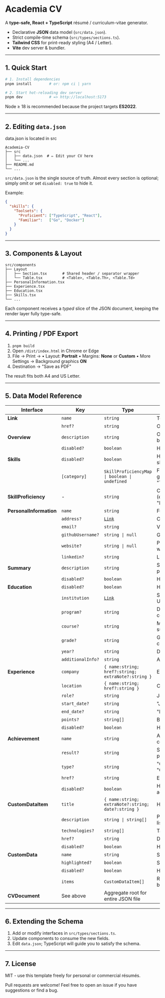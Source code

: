 # Academia CV

A **type-safe, React + TypeScript** résumé / curriculum-vitae generator.

*   Declarative **JSON** data model (`src/data.json`).
*   Strict compile-time schema (`src/types/sections.ts`).
*   **Tailwind CSS** for print-ready styling (A4 / Letter).
*   **Vite** dev server & bundler.

---

## 1. Quick Start

```bash
# 1. Install dependencies
pnpm install        # or: npm ci | yarn

# 2. Start hot-reloading dev server
pnpm dev            # => http://localhost:5173
```

Node ≥ 18 is recommended because the project targets **ES2022**.

---

## 2. Editing `data.json`

data.json is located in src
```
Academia-CV
├── src
│   ├── data.json  # ✏️ Edit your CV here
│   └── ...
├── README.md
└── ...
```

`src/data.json` is the single source of truth.
Almost every section is optional; simply omit or set `disabled: true` to hide it.

Example:

```json
{
  "skills": {
    "Toolsets": {
      "Proficient": ["TypeScript", "React"],
      "Familiar":   ["Go", "Docker"]
    }
  }
}
```

---

## 3. Components & Layout

```
src/components
├── Layout
│   ├── Section.tsx       # Shared header / separator wrapper
│   └── Table.tsx         # <Table>, <Table.Th>, <Table.Td>
├── PersonalInformation.tsx
├── Experience.tsx
├── Education.tsx
├── Skills.tsx
└── ...
```

Each component receives a _typed_ slice of the JSON document, keeping the
render layer fully type-safe.

---

## 4. Printing / PDF Export

1. `pnpm build`
2. Open `/dist/index.html` in Chrome or Edge
3. File -> Print ->
   • Layout: **Portrait**
   • Margins: **None** or **Custom**
   • More Settings -> Background graphics **ON**
4. Destination -> "Save as PDF"

The result fits both A4 and US Letter.

---

## 5. Data Model Reference

| Interface | Key | Type | Description |
|-----------|-----|------|-------------|
| **Link** | `name` | `string` | Text to show |
| | `href?` | `string` | Optional URL |
| **Overview** | `description` | `string` | One-liner below the name |
| | `disabled?` | `boolean` | Hide section |
| **Skills** | `disabled?` | `boolean` | Hide entire skills table |
| | `[category]` | `SkillProficiencyMap \| boolean \| undefined` | Free-form grouping (e.g. "Toolsets") |
| **SkillProficiency** | - | `string` | Column header (e.g. "Proficient") |
| **PersonalInformation** | `name` | `string` | Full name |
| | `address?` | [`Link`](#) | City / Country |
| | `email?` | `string` | Visible e-mail |
| | `githubUsername?` | `string \| null` | GitHub handle |
| | `website?` | `string \| null` | Personal website |
| | `linkedin?` | `string` | LinkedIn URL |
| **Summary** | `description` | `string` | Short paragraph |
| | `disabled?` | `boolean` | Hide summary |
| **Education** | `disabled?` | `boolean` | Hide entry |
| | `institution` | [`Link`](#) | School / University |
| | `program?` | `string` | Degree or course |
| | `course?` | `string` | Modules / subjects |
| | `grade?` | `string` | GPA / classification |
| | `year?` | `string` | Dates attended |
| | `additionalInfo?` | `string` | Anything else |
| **Experience** | `company` | `{ name:string; href?:string; extraNote?:string }` | Employer |
| | `location` | `{ name:string; href?:string }` | City / Country |
| | `role?` | `string` | Job title |
| | `start_date?` | `string` | "Jan 2022" |
| | `end_date?` | `string` | "Present" |
| | `points?` | `string[]` | Bullet points |
| | `disabled?` | `boolean` | Hide entry |
| **Achievement** | `name` | `string` | Award or certificate |
| | `result?` | `string` | Score / placement |
| | `type?` | `string` | "Competition", "Certification"… |
| | `href?` | `string` | Evidence link |
| | `disabled?` | `boolean` | Hide achievement |
| **CustomDataItem** | `title` | `{ name:string; extraNote?:string; date?:string }` | Heading |
| | `description` | `string \| string[]` | Paragraph or list |
| | `technologies?` | `string[]` | Tags |
| | `href?` | `string` | Detail link |
| | `disabled?` | `boolean` | Hide |
| **CustomData** | `name` | `string` | Section header |
| | `highlighted?` | `boolean` | Special styling |
| | `disabled?` | `boolean` | Hide section |
| | `items` | `CustomDataItem[]` | Repeated blocks |
| **CVDocument** | See above | Aggregate root for entire JSON file |

---

## 6. Extending the Schema

1. Add or modify interfaces in `src/types/sections.ts`.
2. Update components to consume the new fields.
3. Edit `data.json`; TypeScript will guide you to satisfy the schema.

---

## 7. License

MIT - use this template freely for personal or commercial résumés.

Pull requests are welcome!
Feel free to open an issue if you have suggestions or find a bug.
